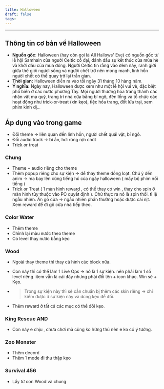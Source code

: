 ```yaml
---
title: Halloween
draft: false
tags:
---
```

---

## Thông tin cơ bản về Halloween

- **Nguồn gốc:** Halloween (hay còn gọi là All Hallows' Eve) có nguồn gốc từ lễ hội Samhain của người Celtic cổ đại, đánh dấu sự kết thúc của mùa hè và khởi đầu của mùa đông. Người Celtic tin rằng vào đêm này, ranh giới giữa thế giới người sống và người chết trở nên mong manh, linh hồn người chết có thể quay trở lại trần gian.
- **Thời gian:** Halloween diễn ra vào tối ngày 31 tháng 10 hàng năm.
- **Ý nghĩa:** Ngày nay, Halloween được xem như một lễ hội vui vẻ, đặc biệt phổ biến ở các nước phương Tây. Mọi người thường hóa trang thành các nhân vật ma quỷ, trang trí nhà cửa bằng bí ngô, đèn lồng và tổ chức các hoạt động như trick-or-treat (xin kẹo), tiệc hóa trang, đốt lửa trại, xem phim kinh dị...

## Áp dụng vào trong game

- Đổi theme -> liên quan đến linh hồn, người chết quái vật, bí ngô.
- Đổi audio track -> bí ẩn, hơi rùng rợn chút
- Trick or treat

### Chung

- Theme + audio riêng cho theme
- Thêm popup riêng cho sự kiện -> để thay theme đồng loạt. Chú ý đến anim -> ma bay lên cùng tiếng hú của ngày halloween ( mấy bộ phim nổi tiếng )
- Trick or Treat ( 1 màn hình reward , có thể thay có win , thay cho spin ở màn hình tùy thuộc vào PO quyết định ). Chứ thực ra nó là spin thôi. tỉ lệ ngẫu nhiên. Ấn gõ cửa -> ngẫu nhiên phần thưởng hoặc được cái nịt. Xem reward để đi gõ cửa nhà tiếp theo.

### Color Water

- Thêm theme
- Chỉnh lại màu nước theo theme
- Có level thay nước bằng kẹo

### Wood

- Ngoài thay theme thì thay cả hình các block nữa.
- Con này thì có thể làm 1 Live Ops -> nó là 1 sự kiện. nên phải làm 1 số level riêng. item vẫn là cái đấy nhưng phải đổi tên + icon khác. Win sẽ + Kẹo.
- > Trong sự kiện này thì sẽ cần chuẩn bị thêm các skin riêng -> chỉ kiếm được ở sự kiện này và dùng kẹo để đổi.
    
- Thêm reward ở tất cả các mục có thể đổi kẹo.

### King Rescue AND

- Con này e chịu , chưa chơi mà cũng ko hứng thú nên e ko có ý tưởng.

### Zoo Monster

- Thêm decord
- Thêm 1 mode đi thu thập kẹo

### Survival 456

- Lấy từ con Wood và chung